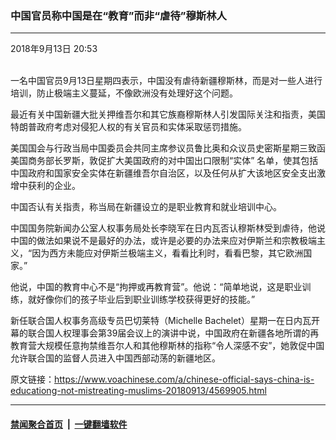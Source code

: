 ### 中国官员称中国是在“教育”而非“虐待”穆斯林人
------------------------

<div class="published">
 <span class="date" title="中国时间">
  <time datetime="2018-09-13T20:53:48+08:00">
   2018年9月13日 20:53
  </time>
 </span>
</div>
<br/>
<div class="wsw">
 <p>
  一名中国官员9月13日星期四表示，中国没有虐待新疆穆斯林，而是对一些人进行培训，防止极端主义蔓延，不像欧洲没有处理好这个问题。
 </p>
 <p>
  最近有关中国新疆大批关押维吾尔和其它族裔穆斯林人引发国际关注和指责，美国特朗普政府考虑对侵犯人权的有关官员和实体采取惩罚措施。
 </p>
 <p>
  美国国会与行政当局中国委员会共同主席参议员鲁比奥和众议员史密斯星期三致函美国商务部长罗斯，敦促扩大美国政府的对中国出口限制“实体” 名单，使其包括中国政府和国家安全实体在新疆维吾尔自治区，以及任何从扩大该地区安全支出激增中获利的企业。
 </p>
 <p>
  中国否认有关指责，称当局在新疆设立的是职业教育和就业培训中心。
 </p>
 <p>
  中国国务院新闻办公室人权事务局处长李晓军在日内瓦否认穆斯林受到虐待，他说中国的做法如果说不是最好的办法，或许是必要的办法来应对伊斯兰和宗教极端主义，“因为西方未能应对伊斯兰极端主义，看看比利时，看看巴黎，其它欧洲国家。”
 </p>
 <p>
  他说，中国的教育中心不是“拘押或再教育营”。他说：“简单地说，这是职业训练，就好像你们的孩子毕业后到职业训练学校获得更好的技能。”
 </p>
 <p>
  新任联合国人权事务高级专员巴切莱特（Michelle Bachelet）星期一在日内瓦开幕的联合国人权理事会第39届会议上的演讲中说，中国政府在新疆各地所谓的再教育营大规模任意拘禁维吾尔人和其他穆斯林的指称“令人深感不安”，她敦促中国允许联合国的监督人员进入中国西部动荡的新疆地区。
 </p>
</div>

原文链接：https://www.voachinese.com/a/chinese-official-says-china-is-educationg-not-mistreating-muslims-20180913/4569905.html


------------------------
#### [禁闻聚合首页](https://github.com/gfw-breaker/banned-news/blob/master/README.md) &nbsp;|&nbsp;  [一键翻墙软件](https://github.com/gfw-breaker/nogfw/blob/master/README.md)
